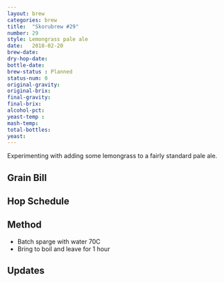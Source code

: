 ```yaml
---
layout: brew
categories: brew
title:  "Skorubrew #29"
number: 29
style: Lemongrass pale ale
date:   2018-02-20
brew-date:
dry-hop-date:
bottle-date:
brew-status : Planned
status-num: 0
original-gravity:
original-brix:
final-gravity:
final-brix:
alcohol-pct:
yeast-temp :
mash-temp:
total-bottles:
yeast:
---
```


Experimenting with adding some lemongrass to a fairly standard pale ale.

Grain Bill
-----



Hop Schedule
-------------



Method
-------

* Batch sparge with water 70C
* Bring to boil and leave for 1 hour


Updates
-------


